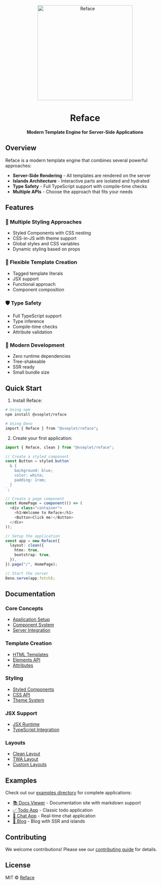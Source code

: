 <div align="center">
  <img src="./assets/logo.svg" alt="Reface" width="300" />
  <h1>Reface</h1>
  <p><strong>Modern Template Engine for Server-Side Applications</strong></p>
</div>

## Overview

Reface is a modern template engine that combines several powerful approaches:

- **Server-Side Rendering** - All templates are rendered on the server
- **Islands Architecture** - Interactive parts are isolated and hydrated
- **Type Safety** - Full TypeScript support with compile-time checks
- **Multiple APIs** - Choose the approach that fits your needs

## Features

### 🎨 Multiple Styling Approaches

- Styled Components with CSS nesting
- CSS-in-JS with theme support
- Global styles and CSS variables
- Dynamic styling based on props

### 🔧 Flexible Template Creation

- Tagged template literals
- JSX support
- Functional approach
- Component composition

### 🛡️ Type Safety

- Full TypeScript support
- Type inference
- Compile-time checks
- Attribute validation

### 🚀 Modern Development

- Zero runtime dependencies
- Tree-shakeable
- SSR ready
- Small bundle size

## Quick Start

1. Install Reface:

```bash
# Using npm
npm install @vseplet/reface

# Using Deno
import { Reface } from "@vseplet/reface";
```

2. Create your first application:

```typescript
import { Reface, clean } from "@vseplet/reface";

// Create a styled component
const Button = styled.button`
  & {
    background: blue;
    color: white;
    padding: 1rem;
  }
`;

// Create a page component
const HomePage = component(() => (
  <div class="container">
    <h1>Welcome to Reface</h1>
    <Button>Click me!</Button>
  </div>
));

// Setup the application
const app = new Reface({
  layout: clean({
    htmx: true,
    bootstrap: true,
  }),
}).page("/", HomePage);

// Start the server
Deno.serve(app.fetch);
```

## Documentation

### Core Concepts

- [Application Setup](./core/readme.md)
- [Component System](./core/components.md)
- [Server Integration](./core/server.md)

### Template Creation

- [HTML Templates](./html/templates.md)
- [Elements API](./html/elements.md)
- [Attributes](./html/attributes.md)

### Styling

- [Styled Components](./styled/components.md)
- [CSS API](./styled/css.md)
- [Theme System](./styled/theme.md)

### JSX Support

- [JSX Runtime](./jsx/runtime.md)
- [TypeScript Integration](./jsx/types.md)

### Layouts

- [Clean Layout](./layouts/clean.md)
- [TWA Layout](./layouts/twa.md)
- [Custom Layouts](./layouts/custom.md)

## Examples

Check out our [examples directory](../examples) for complete applications:

- [📚 Docs Viewer](../examples/docs-viewer) - Documentation site with markdown support
- [✅ Todo App](../examples/todo) - Classic todo application
- [💬 Chat App](../examples/chat) - Real-time chat application
- [📝 Blog](../examples/blog) - Blog with SSR and islands

## Contributing

We welcome contributions! Please see our [contributing guide](../CONTRIBUTING.md) for details.

## License

MIT © [Reface](../LICENSE)
